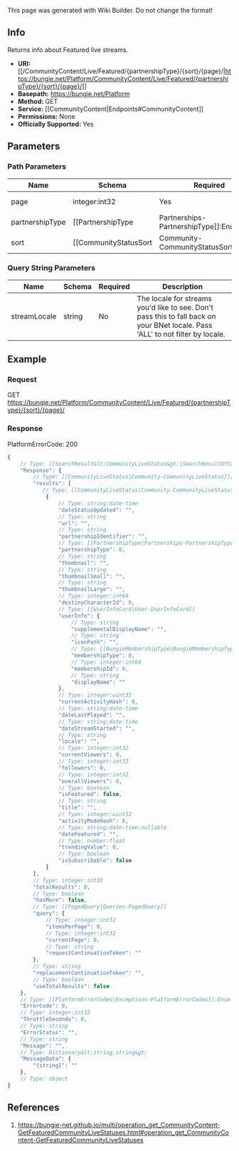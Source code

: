 <span class="wiki-builder">This page was generated with Wiki Builder. Do not change the format!</span>

## Info
Returns info about Featured live streams.

* **URI:** [[/CommunityContent/Live/Featured/{partnershipType}/{sort}/{page}/|https://bungie.net/Platform/CommunityContent/Live/Featured/{partnershipType}/{sort}/{page}/]]
* **Basepath:** https://bungie.net/Platform
* **Method:** GET
* **Service:** [[CommunityContent|Endpoints#CommunityContent]]
* **Permissions:** None
* **Officially Supported:** Yes

## Parameters
### Path Parameters
Name | Schema | Required | Description
---- | ------ | -------- | -----------
page | integer:int32 | Yes | Zero based page.
partnershipType | [[PartnershipType|Partnerships-PartnershipType]]:Enum | Yes | The type of partnership for which the status should be returned.
sort | [[CommunityStatusSort|Community-CommunityStatusSort]]:Enum | Yes | The sort mode.

### Query String Parameters
Name | Schema | Required | Description
---- | ------ | -------- | -----------
streamLocale | string | No | The locale for streams you'd like to see.  Don't pass this to fall back on your BNet locale.  Pass 'ALL' to not filter by locale.

## Example
### Request
GET https://bungie.net/Platform/CommunityContent/Live/Featured/{partnershipType}/{sort}/{page}/

### Response
PlatformErrorCode: 200
```javascript
{
    // Type: [[SearchResult&lt;CommunityLiveStatus&gt;|SearchResultOfCommunityLiveStatus]]
    "Response": {
        // Type: [[CommunityLiveStatus|Community-CommunityLiveStatus]][]
        "results": [
           // Type: [[CommunityLiveStatus|Community-CommunityLiveStatus]]
            {
                // Type: string:date-time
                "dateStatusUpdated": "",
                // Type: string
                "url": "",
                // Type: string
                "partnershipIdentifier": "",
                // Type: [[PartnershipType|Partnerships-PartnershipType]]:Enum
                "partnershipType": 0,
                // Type: string
                "thumbnail": "",
                // Type: string
                "thumbnailSmall": "",
                // Type: string
                "thumbnailLarge": "",
                // Type: integer:int64
                "destinyCharacterId": 0,
                // Type: [[UserInfoCard|User-UserInfoCard]]
                "userInfo": {
                    // Type: string
                    "supplementalDisplayName": "",
                    // Type: string
                    "iconPath": "",
                    // Type: [[BungieMembershipType|BungieMembershipType]]:Enum
                    "membershipType": 0,
                    // Type: integer:int64
                    "membershipId": 0,
                    // Type: string
                    "displayName": ""
                },
                // Type: integer:uint32
                "currentActivityHash": 0,
                // Type: string:date-time
                "dateLastPlayed": "",
                // Type: string:date-time
                "dateStreamStarted": "",
                // Type: string
                "locale": "",
                // Type: integer:int32
                "currentViewers": 0,
                // Type: integer:int32
                "followers": 0,
                // Type: integer:int32
                "overallViewers": 0,
                // Type: boolean
                "isFeatured": false,
                // Type: string
                "title": "",
                // Type: integer:uint32
                "activityModeHash": 0,
                // Type: string:date-time:nullable
                "dateFeatured": "",
                // Type: number:float
                "trendingValue": 0,
                // Type: boolean
                "isSubscribable": false
            }
        ],
        // Type: integer:int32
        "totalResults": 0,
        // Type: boolean
        "hasMore": false,
        // Type: [[PagedQuery|Queries-PagedQuery]]
        "query": {
            // Type: integer:int32
            "itemsPerPage": 0,
            // Type: integer:int32
            "currentPage": 0,
            // Type: string
            "requestContinuationToken": ""
        },
        // Type: string
        "replacementContinuationToken": "",
        // Type: boolean
        "useTotalResults": false
    },
    // Type: [[PlatformErrorCodes|Exceptions-PlatformErrorCodes]]:Enum
    "ErrorCode": 0,
    // Type: integer:int32
    "ThrottleSeconds": 0,
    // Type: string
    "ErrorStatus": "",
    // Type: string
    "Message": "",
    // Type: Dictionary&lt;string,string&gt;
    "MessageData": {
        "{string}": ""
    },
    // Type: object
}

```

## References
1. https://bungie-net.github.io/multi/operation_get_CommunityContent-GetFeaturedCommunityLiveStatuses.html#operation_get_CommunityContent-GetFeaturedCommunityLiveStatuses
